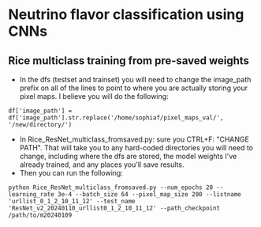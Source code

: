 # Neutrino flavor classification using CNNs

## Rice multiclass training from pre-saved weights 

- In the dfs (testset and trainset) you will need to change the image_path prefix on all of the lines to point to where you are actually storing your pixel maps. I believe you will do the following:
```
df['image_path'] = df['image_path'].str.replace('/home/sophiaf/pixel_maps_val/', '/new/directory/')
```
- In Rice_ResNet_multiclass_fromsaved.py: sure you CTRL+F: "CHANGE PATH". That will take you to any hard-coded directories you will need to change, including where the dfs are stored, the model weights I've already trained, and any places you'll save results. 
- Then you can run the following: 
```
python Rice_ResNet_multiclass_fromsaved.py --num_epochs 20 --learning_rate 3e-4 --batch_size 64 --pixel_map_size 200 --listname 'urllist_0_1_2_10_11_12' --test_name 'ResNet_v2_20240110_urllist0_1_2_10_11_12' --path_checkpoint /path/to/m20240109
```
